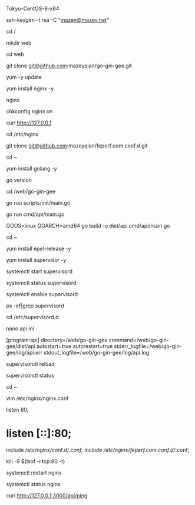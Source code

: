 Tokyo-CentOS-9-x64

ssh-keygen -t rsa -C "mazey@mazey.net"

cd /

mkdir web

cd web

git clone git@github.com:mazeyqian/go-gin-gee.git

yum -y update

yum install nginx -y

nginx

chkconfig nginx on

curl http://127.0.0.1

cd /etc/nginx

git clone git@github.com:mazeyqian/feperf.com.conf.d.git

cd ~

yum install golang -y

go version

cd /web/go-gin-gee

go run scripts/init/main.go

go run cmd/api/main.go

GOOS=linux GOARCH=amd64 go build -o dist/api cmd/api/main.go

cd ~

yum install epel-release -y

yum install supervisor -y

systemctl start supervisord

systemctl status supervisord

systemctl enable supervisord

ps -ef|grep supervisord

cd /etc/supervisord.d

nano api.ini

[program:api]
directory=/web/go-gin-gee
command=/web/go-gin-gee/dist/api
autostart=true
autorestart=true
stderr_logfile=/web/go-gin-gee/log/api.err
stdout_logfile=/web/go-gin-gee/log/api.log

supervisorctl reload

supervisorctl status

cd ~

vim /etc/nginx/nginx.conf

listen       80;
# listen       [::]:80;

include /etc/nginx/conf.d/*.conf;
include /etc/nginx/feperf.com.conf.d/*.conf;

kill -9 $(lsof -i tcp:80 -t)

systemctl restart nginx

systemctl status nginx

curl http://127.0.0.1:3000/api/ping
